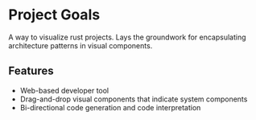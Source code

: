 # Project Goals
A way to visualize rust projects. Lays the groundwork for encapsulating architecture patterns in visual components.
## Features
* Web-based developer tool 
* Drag-and-drop visual components that indicate system components
* Bi-directional code generation and code interpretation 